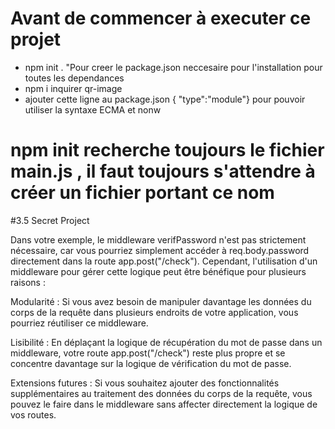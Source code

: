 # Avant de commencer à executer ce projet 
- npm init .  "Pour creer le package.json neccesaire pour l'installation pour toutes les dependances 
- npm i inquirer qr-image 
- ajouter cette ligne au package.json { "type":"module"} pour pouvoir utiliser la syntaxe ECMA et nonw


# npm init recherche toujours le fichier main.js , il faut toujours s'attendre à créer un fichier portant ce nom 

<!-- tips: trouver ces propres analogies pour bien comprendre les choses  -->

#3.5 Secret Project

Dans votre exemple, le middleware verifPassword n'est pas strictement nécessaire, car vous pourriez simplement accéder à req.body.password directement dans la route app.post("/check"). Cependant, l'utilisation d'un middleware pour gérer cette logique peut être bénéfique pour plusieurs raisons :

Modularité : Si vous avez besoin de manipuler davantage les données du corps de la requête dans plusieurs endroits de votre application, vous pourriez réutiliser ce middleware.

Lisibilité : En déplaçant la logique de récupération du mot de passe dans un middleware, votre route app.post("/check") reste plus propre et se concentre davantage sur la logique de vérification du mot de passe.

Extensions futures : Si vous souhaitez ajouter des fonctionnalités supplémentaires au traitement des données du corps de la requête, vous pouvez le faire dans le middleware sans affecter directement la logique de vos routes.